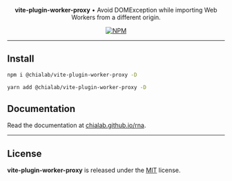 <p align="center">
    <strong>vite-plugin-worker-proxy</strong> • Avoid DOMException while importing Web Workers from a different origin.
</p>

<p align="center">
    <a href="https://www.npmjs.com/package/@chialab/vite-plugin-worker-proxy"><img alt="NPM" src="https://img.shields.io/npm/v/@chialab/vite-plugin-worker-proxy.svg?style=flat-square"></a>
</p>

---

## Install

```sh
npm i @chialab/vite-plugin-worker-proxy -D
```

```sh
yarn add @chialab/vite-plugin-worker-proxy -D
```

## Documentation

Read the documentation at [chialab.github.io/rna](https://chialab.github.io/rna/guide/vite-plugin-worker-proxy).

---

## License

**vite-plugin-worker-proxy** is released under the [MIT](https://github.com/chialab/rna/blob/main/packages/vite-plugin-worker-proxy/LICENSE) license.
